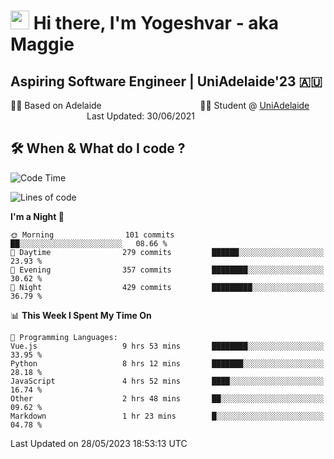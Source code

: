 <h1><img src="https://emojis.slackmojis.com/emojis/images/1531849430/4246/blob-sunglasses.gif?1531849430" width="30"/> Hi there, I'm Yogeshvar - aka Maggie</h1>

## Aspiring Software Engineer | UniAdelaide'23 🇦🇺  
🏂🏻  Based on Adelaide &nbsp;&nbsp;&nbsp;&nbsp;&nbsp;&nbsp;&nbsp;&nbsp;&nbsp;&nbsp;&nbsp;&nbsp;&nbsp;&nbsp;&nbsp;&nbsp;&nbsp;&nbsp;&nbsp;&nbsp;&nbsp;&nbsp;&nbsp;&nbsp;&nbsp;&nbsp;&nbsp;&nbsp;&nbsp;&nbsp;&nbsp;&nbsp;&nbsp;&nbsp;&nbsp;&nbsp;&nbsp;&nbsp;&nbsp;👨‍💻 Student @ [UniAdelaide](https://www.adelaide.edu.au)   &nbsp;&nbsp;&nbsp;&nbsp;&nbsp;&nbsp;&nbsp;&nbsp;&nbsp;&nbsp;&nbsp;&nbsp;&nbsp;&nbsp;&nbsp;&nbsp;&nbsp;&nbsp;&nbsp;&nbsp;&nbsp;&nbsp;&nbsp;&nbsp;&nbsp;&nbsp;&nbsp;&nbsp;&nbsp;&nbsp;&nbsp;Last Updated: 30/06/2021

## 🛠 When & What do I code ?  

<!--START_SECTION:waka-->
![Code Time](http://img.shields.io/badge/Code%20Time-2%2C211%20hrs%207%20mins-blue)

![Lines of code](https://img.shields.io/badge/From%20Hello%20World%20I%27ve%20Written-3.9%20million%20lines%20of%20code-blue)

**I'm a Night 🦉** 

```text
🌞 Morning                101 commits         ██░░░░░░░░░░░░░░░░░░░░░░░   08.66 % 
🌆 Daytime                279 commits         ██████░░░░░░░░░░░░░░░░░░░   23.93 % 
🌃 Evening                357 commits         ████████░░░░░░░░░░░░░░░░░   30.62 % 
🌙 Night                  429 commits         █████████░░░░░░░░░░░░░░░░   36.79 % 
```


📊 **This Week I Spent My Time On** 

```text
💬 Programming Languages: 
Vue.js                   9 hrs 53 mins       ████████░░░░░░░░░░░░░░░░░   33.95 % 
Python                   8 hrs 12 mins       ███████░░░░░░░░░░░░░░░░░░   28.18 % 
JavaScript               4 hrs 52 mins       ████░░░░░░░░░░░░░░░░░░░░░   16.74 % 
Other                    2 hrs 48 mins       ██░░░░░░░░░░░░░░░░░░░░░░░   09.62 % 
Markdown                 1 hr 23 mins        █░░░░░░░░░░░░░░░░░░░░░░░░   04.78 % 
```


 Last Updated on 28/05/2023 18:53:13 UTC
<!--END_SECTION:waka-->

